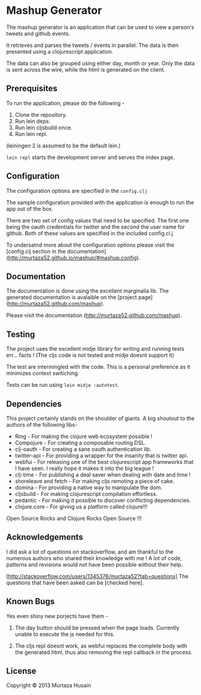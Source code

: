 # Mashup Generator

The mashup generator is an application that can be used to view a
person's tweets and github events.

It retrieves and parses the tweets / events in parallel. The data is
then presented using a clojurescript application.

The data can also be grouped using either day, month or year. Only the
data is sent across the wire, while the html is generated on the client.

## Prerequisites

To run the application, please do the following -

1. Clone the repository.
2. Run lein deps.
3. Run lein cljsbuild once.
4. Run lein repl.

(leiningen 2 is assumed to be the default lein.)

`lein repl` starts the development server and serves the index page.

## Configuration

The configuration options are specified in the `config.clj`

The sample configuration provided with the application is enough to run
the app out of the box.

There are two set of config values that need to be specified. The first one being the oauth credentials for twitter and the second the user name for github. Both of these values are specified in the included config.cl.j

To undersatnd more about the configuration options please visit the [config.clj
section in the documentation] (http://murtaza52.github.io/mashup/#mashup.config).

## Documentation

The documentation is done using the excellent marginalia lib. The
generated documentation is avalaible on the [project page]
(http://murtaza52.github.com/mashup).

Please visit the documentation (http://murtaza52.github.com/mashup).

## Testing

The project uses the excellent midje library for writing and running
tests err... facts ! (The cljs code is not tested and midje doesnt
support it)

The test are intermingled with the code. This is a personal preference as it minimizes context switiching.

Tests can be run using `lein midje :autotest`.

## Dependencies

This project certainly stands on the shoulder of giants. A big shoutout
to the authors of the following libs-

- Ring - For making the clojure web ecosystem possible !
- Compojure - For creating a composable routing DSL.
- clj-oauth - For creating a sane oauth authentication lib.
- twitter-api - For providing a wrapper for the insanity that is twitter
  api.
- webfui - For releasing one of the best clojurescript app frameworks
  that I have seen. I really hope it makes it into the big league !
- clj-time - For publishing a deal saver when dealing with date and
  time !
- shoreleave and fetch - For making cljs remoting a piece of cake.
- domina - For providing a native way to manipulate the dom.
- cljsbuild - For making clojurescript compilation effortless.
- pedantic - For making it possible to discover conflicting dependencies.
- clojure.core - For giving us a platform called clojure!!!

Open Source Rocks and Clojure Rocks Open Source !!!

## Acknowledgements

I did ask a lot of questions on stackoverflow, and am thankful to the
numerous authors who shared their knowledge with me ! A lot of code, patterns and revisions would not have been possible without their help.

[http://stackoverflow.com/users/1345376/murtaza52?tab=questions] The questions that have been asked can be [checked here].

## Known Bugs

Yes even shiny new porjects have them -

1. The day button should be pressed when the page loads. Currently
unable to execute the js needed for this.

2. The cljs repl doesnt work, as webfui replaces the complete body with the generated html, thus also removing the repl callback in the process.

## License

Copyright © 2013 Murtaza Husain
